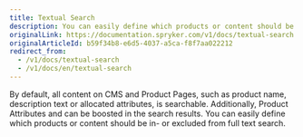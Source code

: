 ```yaml
---
title: Textual Search
description: You can easily define which products or content should be in- or excluded from full text search.
originalLink: https://documentation.spryker.com/v1/docs/textual-search
originalArticleId: b59f34b8-e6d5-4037-a5ca-f8f7aa022212
redirect_from:
  - /v1/docs/textual-search
  - /v1/docs/en/textual-search
---
```


By default, all content on CMS and Product Pages, such as product name, description text or allocated attributes, is searchable. Additionally, Product Attributes and can be boosted in the search results. You can easily define which products or content should be in- or excluded from full text search.
